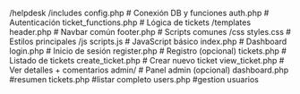 /helpdesk
  /includes
    config.php         # Conexión DB y funciones
    auth.php           # Autenticación
    ticket_functions.php # Lógica de tickets
  /templates
    header.php         # Navbar común
    footer.php         # Scripts comunes
  /css
    styles.css         # Estilos principales
  /js
    scripts.js         # JavaScript básico
  index.php           # Dashboard
  login.php           # Inicio de sesión
  register.php        # Registro (opcional)
  tickets.php         # Listado de tickets
  create_ticket.php    # Crear nuevo ticket
  view_ticket.php      # Ver detalles + comentarios
  admin/              # Panel admin (opcional)
    dashboard.php     #resumen
    tickets.php       #listar completo
    users.php         #gestion usuarios
  